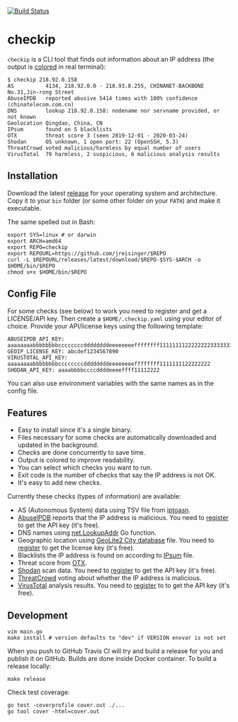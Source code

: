 [![Build Status](https://travis-ci.org/jreisinger/checkip.svg?branch=master)](https://travis-ci.org/jreisinger/checkip)

# checkip

`checkip` is a CLI tool that finds out information about an IP address (the output is [colored](https://reisinge.net/blog/2021-01-15-check-ip-address) in real terminal):

```
$ checkip 218.92.0.158
AS          4134, 218.92.0.0 - 218.93.8.255, CHINANET-BACKBONE No.31,Jin-rong Street
AbuseIPDB   reported abusive 5414 times with 100% confidence (chinatelecom.com.cn)
DNS         lookup 218.92.0.158: nodename nor servname provided, or not known
Geolocation Qingdao, China, CN
IPsum       found on 5 blacklists
OTX         threat score 3 (seen 2019-12-01 - 2020-03-24)
Shodan      OS unknown, 1 open port: 22 (OpenSSH, 5.3)
ThreatCrowd voted malicious/harmless by equal number of users
VirusTotal  79 harmless, 2 suspicious, 6 malicious analysis results
```

## Installation

Download the latest [release](https://github.com/jreisinger/checkip/releases)
for your operating system and architecture. Copy it to your `bin` folder (or
some other folder on your `PATH`) and make it executable.

The same spelled out in Bash:

```
export SYS=linux # or darwin
export ARCH=amd64
export REPO=checkip
export REPOURL=https://github.com/jreisinger/$REPO
curl -L $REPOURL/releases/latest/download/$REPO-$SYS-$ARCH -o $HOME/bin/$REPO
chmod u+x $HOME/bin/$REPO
```

## Config File

For some checks (see below) to work you need to register and get a
LICENSE/API key. Then create a `$HOME/.checkip.yaml` using your editor of
choice. Provide your API/license keys using the following template:

```
ABUSEIPDB_API_KEY: aaaaaaaabbbbbbbbccccccccddddddddeeeeeeeeffffffff11111111222222223333333344444444
GEOIP_LICENSE_KEY: abcdef1234567890
VIRUSTOTAL_API_KEY: aaaaaaaabbbbbbbbccccccccddddddddeeeeeeeeffffffff1111111122222222
SHODAN_API_KEY: aaaabbbbccccddddeeeeffff11112222
```

You can also use environment variables with the same names as in the config file.

## Features

* Easy to install since it's a single binary.
* Files necessary for some checks are automatically downloaded and updated in the background.
* Checks are done concurrently to save time.
* Output is colored to improve readability.
* You can select which checks you want to run.
* Exit code is the number of checks that say the IP address is not OK.
* It's easy to add new checks.

Currently these checks (types of information) are available:

* AS (Autonomous System) data using TSV file from [iptoasn](https://iptoasn.com/).
* [AbuseIPDB](https://www.abuseipdb.com) reports that the IP address is malicious. You need to [register](https://www.abuseipdb.com/register?plan=free) to get the API key (it's free).
* DNS names using [net.LookupAddr](https://golang.org/pkg/net/#LookupAddr) Go function.
* Geographic location using [GeoLite2 City database](https://dev.maxmind.com/geoip/geoip2/geolite2/) file. You need to [register](https://dev.maxmind.com/geoip/geoip2/geolite2/#Download_Access) to get the license key (it's free).
* Blacklists the IP address is found on according to [IPsum](https://github.com/stamparm/ipsum) file.
* Threat score from [OTX](https://otx.alienvault.com/).
* [Shodan](https://www.shodan.io/) scan data. You need to [register](https://account.shodan.io/register) to get the API key (it's free).
* [ThreatCrowd](https://www.threatcrowd.org/) voting about whether the IP address is malicious.
* [VirusTotal](https://developers.virustotal.com/v3.0/reference#ip-object) analysis results. You need to [register](https://www.virustotal.com/gui/join-us) to to get the API key (it's free).

## Development

```
vim main.go
make install # version defaults to "dev" if VERSION envvar is not set
```

When you push to GitHub Travis CI will try and build a release for you and
publish it on GitHub. Builds are done inside Docker container. To build a
release locally:

```
make release
```

Check test coverage:

```
go test -coverprofile cover.out ./...
go tool cover -html=cover.out
```
